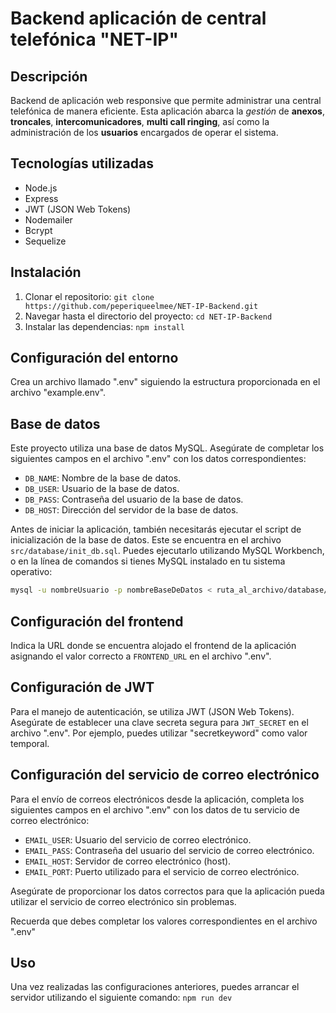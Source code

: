 # Backend aplicación de central telefónica "NET-IP"

## Descripción

Backend de aplicación web responsive que permite administrar una central telefónica de manera eficiente. Esta aplicación abarca la *gestión* de **anexos**, **troncales**, **intercomunicadores**, **multi call ringing**, así como la administración de los **usuarios** encargados de operar el sistema.

## Tecnologías utilizadas

- Node.js
- Express
- JWT (JSON Web Tokens)
- Nodemailer
- Bcrypt
- Sequelize


## Instalación

1. Clonar el repositorio: `git clone https://github.com/peperiqueelmee/NET-IP-Backend.git`
2. Navegar hasta el directorio del proyecto: `cd NET-IP-Backend`
3. Instalar las dependencias: `npm install`

## Configuración del entorno

Crea un archivo llamado ".env" siguiendo la estructura proporcionada en el archivo "example.env".

## Base de datos

Este proyecto utiliza una base de datos MySQL. Asegúrate de completar los siguientes campos en el archivo ".env" con los datos correspondientes:

- `DB_NAME`: Nombre de la base de datos.
- `DB_USER`: Usuario de la base de datos.
- `DB_PASS`: Contraseña del usuario de la base de datos.
- `DB_HOST`: Dirección del servidor de la base de datos.

Antes de iniciar la aplicación, también necesitarás ejecutar el script de inicialización de la base de datos. Este se encuentra en el archivo `src/database/init_db.sql`. Puedes ejecutarlo utilizando MySQL Workbench, o en la línea de comandos si tienes MySQL instalado en tu sistema operativo:

```bash
mysql -u nombreUsuario -p nombreBaseDeDatos < ruta_al_archivo/database/init_db.sql
```

## Configuración del frontend

Indica la URL donde se encuentra alojado el frontend de la aplicación asignando el valor correcto a `FRONTEND_URL` en el archivo ".env".

## Configuración de JWT

Para el manejo de autenticación, se utiliza JWT (JSON Web Tokens). Asegúrate de establecer una clave secreta segura para `JWT_SECRET` en el archivo ".env". Por ejemplo, puedes utilizar "secretkeyword" como valor temporal.

## Configuración del servicio de correo electrónico

Para el envío de correos electrónicos desde la aplicación, completa los siguientes campos en el archivo ".env" con los datos de tu servicio de correo electrónico:

- `EMAIL_USER`: Usuario del servicio de correo electrónico.
- `EMAIL_PASS`: Contraseña del usuario del servicio de correo electrónico.
- `EMAIL_HOST`: Servidor de correo electrónico (host).
- `EMAIL_PORT`: Puerto utilizado para el servicio de correo electrónico.

Asegúrate de proporcionar los datos correctos para que la aplicación pueda utilizar el servicio de correo electrónico sin problemas.

Recuerda que debes completar los valores correspondientes en el archivo ".env"

## Uso

Una vez realizadas las configuraciones anteriores, puedes arrancar el servidor utilizando el siguiente comando:
`npm run dev`
